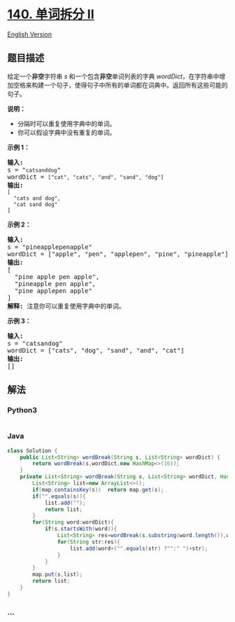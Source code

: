 # [140. 单词拆分 II](https://leetcode-cn.com/problems/word-break-ii)

[English Version](/solution/0100-0199/0140.Word%20Break%20II/README_EN.md)

## 题目描述

<!-- 这里写题目描述 -->
<p>给定一个<strong>非空</strong>字符串 <em>s</em> 和一个包含<strong>非空</strong>单词列表的字典 <em>wordDict</em>，在字符串中增加空格来构建一个句子，使得句子中所有的单词都在词典中。返回所有这些可能的句子。</p>

<p><strong>说明：</strong></p>

<ul>
	<li>分隔时可以重复使用字典中的单词。</li>
	<li>你可以假设字典中没有重复的单词。</li>
</ul>

<p><strong>示例 1：</strong></p>

<pre><strong>输入:
</strong>s = &quot;<code>catsanddog</code>&quot;
wordDict = <code>[&quot;cat&quot;, &quot;cats&quot;, &quot;and&quot;, &quot;sand&quot;, &quot;dog&quot;]</code>
<strong>输出:
</strong><code>[
&nbsp; &quot;cats and dog&quot;,
&nbsp; &quot;cat sand dog&quot;
]</code>
</pre>

<p><strong>示例 2：</strong></p>

<pre><strong>输入:
</strong>s = &quot;pineapplepenapple&quot;
wordDict = [&quot;apple&quot;, &quot;pen&quot;, &quot;applepen&quot;, &quot;pine&quot;, &quot;pineapple&quot;]
<strong>输出:
</strong>[
&nbsp; &quot;pine apple pen apple&quot;,
&nbsp; &quot;pineapple pen apple&quot;,
&nbsp; &quot;pine applepen apple&quot;
]
<strong>解释:</strong> 注意你可以重复使用字典中的单词。
</pre>

<p><strong>示例&nbsp;3：</strong></p>

<pre><strong>输入:
</strong>s = &quot;catsandog&quot;
wordDict = [&quot;cats&quot;, &quot;dog&quot;, &quot;sand&quot;, &quot;and&quot;, &quot;cat&quot;]
<strong>输出:
</strong>[]
</pre>

## 解法

<!-- 这里可写通用的实现逻辑 -->

<!-- tabs:start -->

### **Python3**

<!-- 这里可写当前语言的特殊实现逻辑 -->

```python

```

### **Java**

<!-- 这里可写当前语言的特殊实现逻辑 -->

```java
class Solution {
    public List<String> wordBreak(String s, List<String> wordDict) {
        return wordBreak(s,wordDict,new HashMap<>(16));
    }
    private List<String> wordBreak(String s, List<String> wordDict, HashMap<String, List<String>> map) {
        List<String> list=new ArrayList<>();
        if(map.containsKey(s))  return map.get(s);
        if("".equals(s)){
            list.add("");
            return list;
        }
        for(String word:wordDict){
            if(s.startsWith(word)){
                List<String> res=wordBreak(s.substring(word.length()),wordDict,map);
                for(String str:res){
                    list.add(word+("".equals(str) ?"":" ")+str);
                }
            }
        }
        map.put(s,list);
        return list;
    }
}
```

### **...**

```

```

<!-- tabs:end -->
